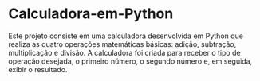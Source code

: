 # Calculadora-em-Python
Este projeto consiste em uma calculadora desenvolvida em Python que realiza as quatro operações matemáticas básicas: adição, subtração, multiplicação e divisão. A calculadora foi criada para receber o tipo de operação desejada, o primeiro número, o segundo número e, em seguida, exibir o resultado.
